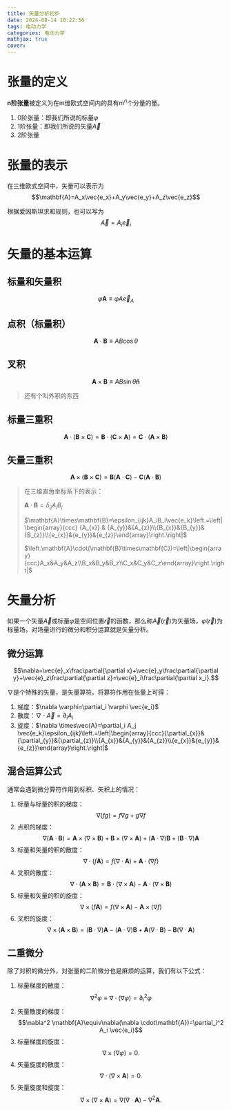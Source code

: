 ```yaml
---
title: 矢量分析初步
date: 2024-08-14 10:22:56
tags: 电动力学
categories: 电动力学
mathjax: true
cover: 
---
```

# 张量的定义

**n阶张量**被定义为在m维欧式空间内的具有$m^n$个分量的量。

1. 0阶张量：即我们所说的标量$\varphi$
2. 1阶张量：即我们所说的矢量$\vec{A}$
3. 2阶张量

# 张量的表示

在三维欧式空间中，矢量可以表示为
$$\mathbf{A}=A_x\vec{e_x}+A_y\vec{e_y}+A_z\vec{e_z}$$

根据爱因斯坦求和规则，也可以写为
$$\vec{A}=A_i\vec{e}_i$$

# 矢量的基本运算
## 标量和矢量积
$$\varphi\mathbf{A}\equiv \varphi A \vec{e}_A$$

## 点积（标量积）
$$\mathbf{A}\cdot\mathbf{B}\equiv AB\cos\theta$$

## 叉积
$$\mathbf{A}\times\mathbf{B}\equiv AB\sin\theta \mathbf{\hat{n}}$$

>还有个叫外积的东西

## 标量三重积
$$\mathbf A\cdot(\mathbf B\times\mathbf C)=\mathbf B\cdot(\mathbf C\times\mathbf A)=\mathbf C\cdot(\mathbf A\times\mathbf B)$$

## 矢量三重积
$$\mathbf A\times(\mathbf B\times\mathbf C)=\mathbf B(\mathbf A\cdot\mathbf C)-\mathbf C(\mathbf A\cdot\mathbf B)$$

>在三维直角坐标系下的表示：
>
>$\mathbf{A}\cdot\mathbf{B}=\delta_{ij}A_iB_j$
>
>$\mathbf{A}\times\mathbf{B}=\epsilon_{ijk}A_iB_i\vec{e_k}\left.=\left|\begin{array}{ccc} {A_{x}} & {A_{y}}&{A_{z}}\\{B_{x}}&{B_{y}}&{B_{z}}\\{e_{x}}&{e_{y}}&{e_{z}}\end{array}\right.\right|$
>
>$\left.\mathbf{A}\cdot(\mathbf{B}\times\mathbf{C})=\left|\begin{array}{ccc}A_x&A_y&A_z\\B_x&B_y&B_z\\C_x&C_y&C_z\end{array}\right.\right|$

# 矢量分析
如果一个矢量$\vec{A}$或标量$\varphi$是空间位置$\vec{r}$的函数，那么称$\vec{A}(\vec{r})$为矢量场，$\varphi(\vec{r})$为标量场，对场量进行的微分和积分运算就是矢量分析。

## 微分运算
$$\nabla=\vec{e}_x\frac\partial{\partial x}+\vec{e}_y\frac\partial{\partial y}+\vec{e}_z\frac\partial{\partial z}=\vec{e}_i\frac\partial{\partial x_i}.$$

$\nabla$是个特殊的矢量，是矢量算符。将算符作用在张量上可得：

1. 梯度：$\nabla \varphi=\partial_i \varphi \vec{e_i}$
2. 散度：$\nabla \cdot\vec{A}=\partial_i A_i$
3. 旋度：$\nabla \times\vec{A}=\partial_i A_j \vec{e_k}\epsilon_{ijk}\left.=\left|\begin{array}{ccc}{\partial_{x}}&{\partial_{y}}&{\partial_{z}}\\{A_{x}}&{A_{y}}&{A_{z}}\\{e_{x}}&{e_{y}}&{e_{z}}\end{array}\right.\right|$

## 混合运算公式
通常会遇到微分算符作用到标积、矢积上的情况：
1. 标量与标量的积的梯度：$$\nabla(fg)=f\nabla g+g\nabla f$$
2.  点积的梯度：$$\nabla(\mathbf{A}\cdot\mathbf{B})=\mathbf{A}\times(\nabla\times\mathbf{B})+\mathbf{B}\times(\nabla\times\mathbf{A})+(\mathbf{A}\cdot\nabla)\mathbf{B}+(\mathbf{B}\cdot\nabla)\mathbf{A}$$
3. 标量和矢量的积的散度：$$\nabla\cdot(f\mathbf{A})=f(\nabla\cdot\mathbf{A})+\mathbf{A}\cdot(\nabla f)$$
4. 叉积的散度：$$\nabla\cdot(\mathbf{A}\times\mathbf{B})=\mathbf{B}\cdot(\nabla\times\mathbf{A})-\mathbf{A}\cdot(\nabla\times\mathbf{B})$$
5. 标量和矢量的积的旋度：$$\nabla\times(f\mathbf{A})=f(\nabla\times\mathbf{A})-\mathbf{A}\times(\nabla f)$$
6. 叉积的旋度：$$\nabla\times(\mathbf{A}\times\mathbf{B})=(\mathbf{B}\cdot\nabla)\mathbf{A}-(\mathbf{A}\cdot\nabla)\mathbf{B}+\mathbf{A}(\nabla\cdot\mathbf{B})-\mathbf{B}(\nabla\cdot\mathbf{A})$$

## 二重微分
除了对积的微分外，对张量的二阶微分也是麻烦的运算，我们有以下公式：
1. 标量梯度的散度：$$\nabla^2 \varphi\equiv\nabla\cdot(\nabla \varphi)=\partial_i^2 \varphi$$
2. 矢量散度的梯度：$$\nabla^2 \mathbf{A}\equiv\nabla(\nabla \cdot\mathbf{A})=\partial_i^2 A_i \vec{e_i}$$
3. 标量梯度的旋度：$$\nabla\times(\nabla \varphi)=0.$$
4. 矢量旋度的散度：$$\nabla\cdot(\nabla\times\mathbf{A})=0.$$
5. 矢量旋度和旋度：$$\nabla\times(\nabla\times\mathbf{A})=\nabla(\nabla\cdot\mathbf{A})-\nabla^2\mathbf{A}
.$$